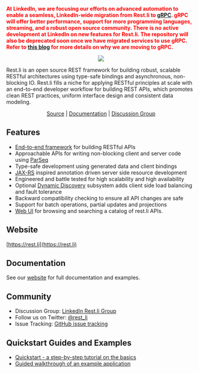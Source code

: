 <p style="color:red;"><b>At LinkedIn, we are focusing our efforts on advanced automation to enable a seamless, LinkedIn-wide migration from Rest.li to <a href="https://grpc.io/">gRPC</a>. gRPC will offer better performance, support for more programming languages, streaming, and a robust open source community. There is no active development at LinkedIn on new features for Rest.li. The repository will also be deprecated soon once we have migrated services to use gRPC. Refer to <a href="https://engineering.linkedin.com/blog/2023/linkedin-integrates-protocol-buffers-with-rest-li-for-improved-m">this blog</a> for more details on why we are moving to gRPC.</b></p>

<p align="center">
  <img src="https://github.com/linkedin/rest.li/wiki/restli-logo-white-small.png"/>
</p>

Rest.li is an open source REST framework for building robust, scalable RESTful
architectures using type-safe bindings and asynchronous, non-blocking IO. Rest.li
fills a niche for applying RESTful principles at scale with an end-to-end developer
workflow for building REST APIs, which promotes clean REST practices, uniform
interface design and consistent data modeling.

<p align="center"><a href="https://github.com/linkedin/rest.li">Source</a> | <a href="https://rest.li">Documentation</a> | <a href="https://www.linkedin.com/groups/4855943/">Discussion Group</a></p>

Features
--------

* [End-to-end framework](https://linkedin.github.io/rest.li/user_guide/server_architecture#development-flow) for building RESTful APIs
* Approachable APIs for writing non-blocking client and server code using [ParSeq](https://github.com/linkedin/parseq)
* Type-safe development using generated data and client bindings
* [JAX-RS](http://en.wikipedia.org/wiki/Java_API_for_RESTful_Web_Services) inspired annotation driven server side resource development
* Engineered and battle tested for high scalability and high availability
* Optional [Dynamic Discovery](https://linkedin.github.io/rest.li/Dynamic_Discovery) subsystem adds client side load balancing and fault tolerance
* Backward compatibility checking to ensure all API changes are safe
* Support for batch operations, partial updates and projections
* [Web UI](https://github.com/linkedin/rest.li-api-hub) for browsing and searching a catalog of rest.li APIs.

Website
-------
[https://rest.li](https://rest.li)

Documentation
-------------

See our [website](https://rest.li) for full documentation and examples.

Community
---------
* Discussion Group: [LinkedIn Rest.li Group](https://www.linkedin.com/groups/4855943/)
* Follow us on Twitter: [@rest_li](https://twitter.com/rest_li)
* Issue Tracking: [GitHub issue tracking](https://github.com/linkedin/rest.li/issues)

Quickstart Guides and Examples
------------------------------

* [Quickstart - a step-by-step tutorial on the basics](https://linkedin.github.io/rest.li/start/step_by_step)
* [Guided walkthrough of an example application](https://linkedin.github.io/rest.li/get_started/quick_start)
